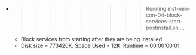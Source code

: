 * >>>>>>>>> Running inst-min-con-04-block-services-start-postinstall.sh ...
  * Block services from starting after they are being installed.
  * Disk size = 773420K. Space Used = 12K. Runtime = 00:00:00:01.
